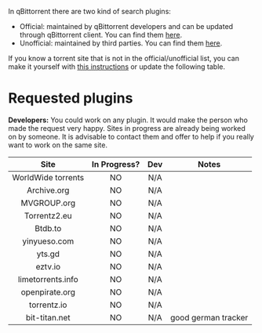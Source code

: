 In qBittorrent there are two kind of search plugins:
* Official: maintained by qBittorrent developers and can be updated through qBittorrent client. You can find them [here](https://github.com/qbittorrent/search-plugins/tree/master/nova3/engines).
* Unofficial: maintained by third parties. You can find them [here](https://github.com/qbittorrent/search-plugins/wiki/Unofficial-search-plugins).

If you know a torrent site that is not in the official/unofficial list, you can make it yourself with [this instructions](https://github.com/qbittorrent/search-plugins/wiki/How-to-write-a-search-plugin) or update the following table.

# Requested plugins

**Developers:** You could work on any plugin. It would make the person who made the request very happy. Sites in progress are already being worked on by someone. It is advisable to contact them and offer to help if you really want to work on the same site.

|      Site            |  In Progress? |  Dev   |             Notes              |  
| :-------------------:|:-------------:| :-----:| :----------------------------: |
|   WorldWide torrents |       NO      |  N/A   |                                |
|   Archive.org        |       NO      |  N/A   |                                |
|   MVGROUP.org        |       NO      |  N/A   |                                |
|   Torrentz2.eu       |       NO      |  N/A   |                                |
|   Btdb.to            |       NO      |  N/A   |                                |
|   yinyueso.com       |       NO      |  N/A   |                                |
|   yts.gd             |       NO      |  N/A   |                                |
|   eztv.io            |       NO      |  N/A   |                                |
|   limetorrents.info  |       NO      |  N/A   |                                |
|   openpirate.org     |       NO      |  N/A   |                                |
|   torrentz.io        |       NO      |  N/A   |                                |
|   bit-titan.net      |       NO      |  N/A   |      good german tracker       |